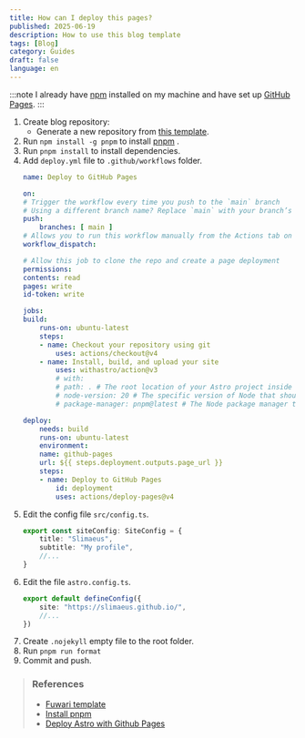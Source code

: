 ```yaml
---
title: How can I deploy this pages?
published: 2025-06-19
description: How to use this blog template
tags: [Blog]
category: Guides
draft: false
language: en
---
```

:::note
I already have [npm](https://nodejs.org/en/download) installed on my machine and have set up [GitHub Pages](https://docs.github.com/en/pages/quickstart).
:::
1. Create blog repository:
    - Generate a new repository from [this template](https://github.com/saicaca/fuwari/generate).
1. Run `npm install -g pnpm` to install [pnpm](https://pnpm.io) .
1. Run `pnpm install` to install dependencies.
1. Add `deploy.yml` file to `.github/workflows` folder.
    ```yml title=".github/workflows/deploy.yml"
    name: Deploy to GitHub Pages

    on:
    # Trigger the workflow every time you push to the `main` branch
    # Using a different branch name? Replace `main` with your branch’s name
    push:
        branches: [ main ]
    # Allows you to run this workflow manually from the Actions tab on GitHub.
    workflow_dispatch:

    # Allow this job to clone the repo and create a page deployment
    permissions:
    contents: read
    pages: write
    id-token: write

    jobs:
    build:
        runs-on: ubuntu-latest
        steps:
        - name: Checkout your repository using git
            uses: actions/checkout@v4
        - name: Install, build, and upload your site
            uses: withastro/action@v3
            # with:
            # path: . # The root location of your Astro project inside the repository. (optional)
            # node-version: 20 # The specific version of Node that should be used to build your site. Defaults to 20. (optional)
            # package-manager: pnpm@latest # The Node package manager that should be used to install dependencies and build your site. Automatically detected based on your lockfile. (optional)

    deploy:
        needs: build
        runs-on: ubuntu-latest
        environment:
        name: github-pages
        url: ${{ steps.deployment.outputs.page_url }}
        steps:
        - name: Deploy to GitHub Pages
            id: deployment
            uses: actions/deploy-pages@v4
    ```
1. Edit the config file `src/config.ts`.
    ```ts title="src/config.ts" {2-3}
    export const siteConfig: SiteConfig = {
        title: "Slimaeus",
        subtitle: "My profile",
        //...
    }
    ```
1. Edit the file `astro.config.ts`.
    ```ts title="astro.config.ts" {2-2}
    export default defineConfig({
	    site: "https://slimaeus.github.io/",
        //...
    })
    ```
1. Create `.nojekyll` empty file to the root folder.
1. Run `pnpm run format`
1. Commit and push.
> ### References
> - [Fuwari template](https://github.com/saicaca/fuwari)
> - [Install pnpm](https://pnpm.io/installation#using-npm)
> - [Deploy Astro with Github Pages](https://docs.astro.build/en/guides/deploy/github)